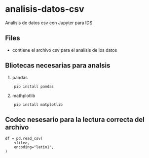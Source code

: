 # analisis-datos-csv

Análisis de datos csv con Jupyter para IDS

## Files

* contiene el archivo csv para el analisis de los datos

## Bliotecas necesarias para analsis

1. pandas
   

```
    pip install pandas
```

2. mathplotlib

```
    pip install matplotlib
```

## Codec nesesario para la lectura correcta del archivo

```
df = pd.read_csv(
    <file>,
    encoding="latin1",
)
```
